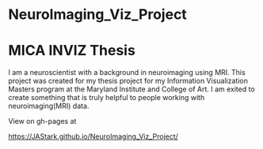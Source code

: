 NeuroImaging_Viz_Project
======

MICA INVIZ Thesis
======
I am a neuroscientist with a background in neuroimaging using MRI. This project was 
created for my thesis project for my Information Visualization Masters program at the 
Maryland Institute and College of Art. I am exited to create something that is truly 
helpful to people working with neuroimaging(MRI) data.


View on gh-pages at

https://JAStark.github.io/NeuroImaging_Viz_Project/

